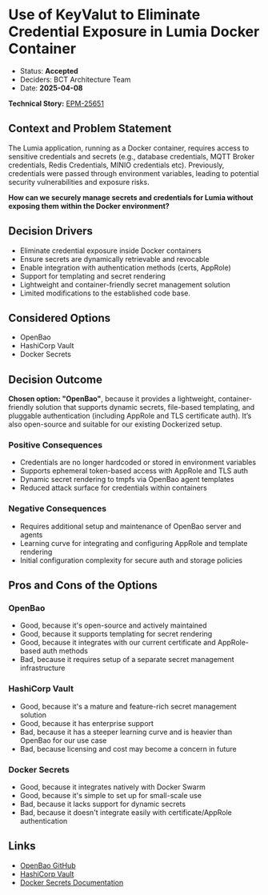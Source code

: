 # Use of KeyValut to Eliminate Credential Exposure in Lumia Docker Container

* Status: **Accepted**  
* Deciders: BCT Architecture Team
* Date: **2025-04-08**

**Technical Story:** [EPM-25651](https://terumobct.atlassian.net/browse/EPM-25651)

## Context and Problem Statement

The Lumia application, running as a Docker container, requires access to sensitive credentials and secrets (e.g., database credentials, MQTT Broker credentials, Redis Credentials, MINIO credentials etc). Previously, credentials were passed through environment variables, leading to potential security vulnerabilities and exposure risks.

**How can we securely manage secrets and credentials for Lumia without exposing them within the Docker environment?**

## Decision Drivers

* Eliminate credential exposure inside Docker containers
* Ensure secrets are dynamically retrievable and revocable
* Enable integration with authentication methods (certs, AppRole)
* Support for templating and secret rendering
* Lightweight and container-friendly secret management solution
* Limited modifications to the established code base.
## Considered Options

* OpenBao
* HashiCorp Vault
* Docker Secrets

## Decision Outcome

**Chosen option: "OpenBao"**, because it provides a lightweight, container-friendly solution that supports dynamic secrets, file-based templating, and pluggable authentication (including AppRole and TLS certificate auth). It’s also open-source and suitable for our existing Dockerized setup.

### Positive Consequences

* Credentials are no longer hardcoded or stored in environment variables
* Supports ephemeral token-based access with AppRole and TLS auth
* Dynamic secret rendering to tmpfs via OpenBao agent templates
* Reduced attack surface for credentials within containers

### Negative Consequences

* Requires additional setup and maintenance of OpenBao server and agents
* Learning curve for integrating and configuring AppRole and template rendering
* Initial configuration complexity for secure auth and storage policies

## Pros and Cons of the Options

### OpenBao

* Good, because it's open-source and actively maintained
* Good, because it supports templating for secret rendering
* Good, because it integrates with our current certificate and AppRole-based auth methods
* Bad, because it requires setup of a separate secret management infrastructure

### HashiCorp Vault

* Good, because it's a mature and feature-rich secret management solution
* Good, because it has enterprise support
* Bad, because it has a steeper learning curve and is heavier than OpenBao for our use case
* Bad, because licensing and cost may become a concern in future

### Docker Secrets

* Good, because it integrates natively with Docker Swarm
* Good, because it's simple to set up for small-scale use
* Bad, because it lacks support for dynamic secrets
* Bad, because it doesn't integrate easily with certificate/AppRole authentication

## Links

* [OpenBao GitHub](https://github.com/openbao/openbao)
* [HashiCorp Vault](https://www.vaultproject.io/)
* [Docker Secrets Documentation](https://docs.docker.com/engine/swarm/secrets/)
